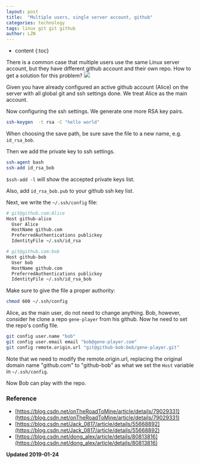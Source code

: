 ```yaml
---
layout: post
title:  "Multiple users, single server account, github"
categories: technology
tags: linux git git github
author: LZN
---
```


* content
{:toc}

There is a common case that multiple users use the same Linux server account, but they have different github account and their own repo. How to get a solution for this problem?
![](http://ww1.sinaimg.cn/large/73ebdc71ly1fzhkby1wadj20qo0k0gm9.jpg)

Given you have already configured an active github account (Alice) on the server with all global git and ssh settings done. We treat Alice as the main account.

Now configuring the ssh settings. We generate one more RSA key pairs.

``` bash
ssh-keygen  -t rsa -C "hello world"
```

When choosing the save path, be sure save the file to a new name, e.g. `id_rsa_bob`.

Then we add the private key to ssh settings.

``` bash
ssh-agent bash
ssh-add id_rsa_bob
```

`$ssh-add -l` will show the accepted private keys list.

Also, add `id_rsa_bob.pub` to your github ssh key list.

Next, we write the `~/.ssh/config` file:

``` bash
# git@github.com:Alice
Host github-alice
  User Alice 
  HostName github.com
  PreferredAuthentications publickey
  IdentityFile ~/.ssh/id_rsa

# git@github.com:bob
Host github-bob
  User bob
  HostName github.com
  PreferredAuthentications publickey
  IdentityFile ~/.ssh/id_rsa_bob
```

Make sure to give the file a proper authority:

``` bash
chmod 600 ~/.ssh/config
```

Alice, as the main user, do not need to change anything. Bob, however, consider he clone a repo `gene-player` from his github. Now he need to set the repo's config file.

``` bash
git config user.name "bob"
git config user.email email "bob@gene-player.com"
git config remote.origin.url "git@github-bob:bob/gene-player.git"
```

Note that we need to modify the remote.origin.url, replacing the original domain name "github.com" to "github-bob" as what we set the `Host` variable in `~/.ssh/config`.

Now Bob can play with the repo.

### Reference 

* [https://blog.csdn.net/onTheRoadToMine/article/details/79029331](https://blog.csdn.net/onTheRoadToMine/article/details/79029331)
* [https://blog.csdn.net/Jack_0817/article/details/55668892](https://blog.csdn.net/Jack_0817/article/details/55668892)
* [https://blog.csdn.net/dong_alex/article/details/80813816](https://blog.csdn.net/dong_alex/article/details/80813816)

**Updated 2019-01-24**

